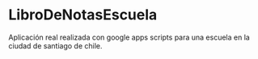 # LibroDeNotasEscuela
Aplicación real realizada con google apps scripts para una escuela en la ciudad de santiago de chile.

